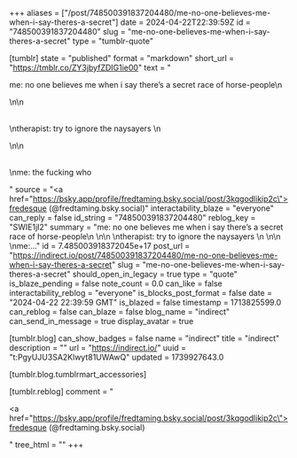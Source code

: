 +++
aliases = ["/post/748500391837204480/me-no-one-believes-me-when-i-say-theres-a-secret"]
date = 2024-04-22T22:39:59Z
id = "748500391837204480"
slug = "me-no-one-believes-me-when-i-say-theres-a-secret"
type = "tumblr-quote"

[tumblr]
state = "published"
format = "markdown"
short_url = "https://tmblr.co/ZY3jbyfZDIG1ie00"
text = "<p>me: no one believes me when i say there&rsquo;s a secret race of horse-people\n<br/></p>\n\n<p><br/>\ntherapist: try to ignore the naysayers \n<br/></p>\n\n<p><br/>\nme: the fucking who</p>"
source = "<a href=\"https://bsky.app/profile/fredtaming.bsky.social/post/3kqgodlikip2c\">fredesque (@fredtaming.bsky.social)</a>"
interactability_blaze = "everyone"
can_reply = false
id_string = "748500391837204480"
reblog_key = "SWIE1jI2"
summary = "me: no one believes me when i say there’s a secret race of horse-people\n \n\n \ntherapist: try to ignore the naysayers \n \n\n \nme:..."
id = 7.485003918372045e+17
post_url = "https://indirect.io/post/748500391837204480/me-no-one-believes-me-when-i-say-theres-a-secret"
slug = "me-no-one-believes-me-when-i-say-theres-a-secret"
should_open_in_legacy = true
type = "quote"
is_blaze_pending = false
note_count = 0.0
can_like = false
interactability_reblog = "everyone"
is_blocks_post_format = false
date = "2024-04-22 22:39:59 GMT"
is_blazed = false
timestamp = 1713825599.0
can_reblog = false
can_blaze = false
blog_name = "indirect"
can_send_in_message = true
display_avatar = true

[tumblr.blog]
can_show_badges = false
name = "indirect"
title = "indirect"
description = ""
url = "https://indirect.io/"
uuid = "t:PgyUJU3SA2Klwyt81UWAwQ"
updated = 1739927643.0

[tumblr.blog.tumblrmart_accessories]

[tumblr.reblog]
comment = "<p><a href=\"https://bsky.app/profile/fredtaming.bsky.social/post/3kqgodlikip2c\">fredesque (@fredtaming.bsky.social)</a></p>"
tree_html = ""
+++
